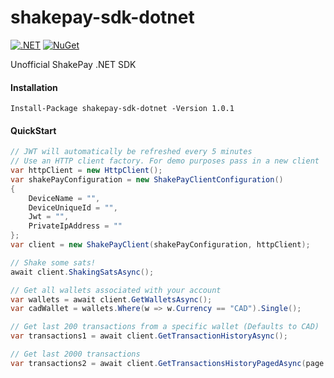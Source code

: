 # shakepay-sdk-dotnet

[![.NET](https://github.com/cillierscharl/shakepay-sdk-dotnet/actions/workflows/dotnet.yml/badge.svg)](https://github.com/cillierscharl/shakepay-sdk-dotnet/actions/workflows/dotnet.yml)
[![NuGet](https://img.shields.io/nuget/v/shakepay-sdk-dotnet)](https://www.nuget.org/packages/shakepay-sdk-dotnet/)

Unofficial ShakePay .NET SDK

#### Installation ####

```shell
Install-Package shakepay-sdk-dotnet -Version 1.0.1
```


#### QuickStart ####

```csharp
// JWT will automatically be refreshed every 5 minutes
// Use an HTTP client factory. For demo purposes pass in a new client
var httpClient = new HttpClient();
var shakePayConfiguration = new ShakePayClientConfiguration()
{
    DeviceName = "",
    DeviceUniqueId = "",
    Jwt = "",
    PrivateIpAddress = ""
};
var client = new ShakePayClient(shakePayConfiguration, httpClient);

// Shake some sats!
await client.ShakingSatsAsync();

// Get all wallets associated with your account
var wallets = await client.GetWalletsAsync();
var cadWallet = wallets.Where(w => w.Currency == "CAD").Single();

// Get last 200 transactions from a specific wallet (Defaults to CAD)
var transactions1 = await client.GetTransactionHistoryAsync();

// Get last 2000 transactions
var transactions2 = await client.GetTransactionsHistoryPagedAsync(page: 1, limit: 2000, currencies: default);
```
